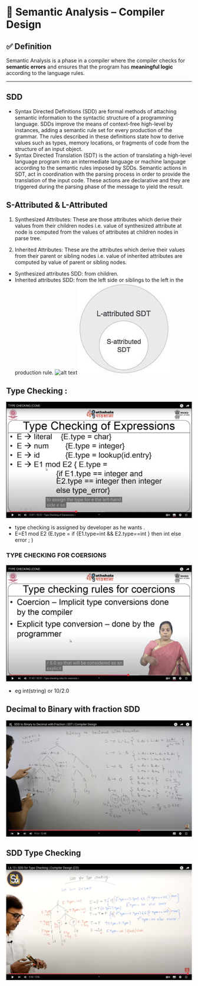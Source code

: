 # 📘 Semantic Analysis – Compiler Design

## ✅ Definition
Semantic Analysis is a phase in a compiler where the compiler checks for **semantic errors** and ensures that the program has **meaningful logic** according to the language rules.

---

## SDD
- Syntax Directed Definitions (SDD) are formal methods of attaching semantic information to the syntactic structure of a programming language. SDDs improve the means of context-free high-level by instances, adding a semantic rule set for every production of the grammar. The rules described in these definitions state how to derive values such as types, memory locations, or fragments of code from the structure of an input object.
- Syntax Directed Translation (SDT) is the action of translating a high-level language program into an intermediate language or machine language according to the semantic rules imposed by SDDs. Semantic actions in SDT, act in coordination with the parsing process in order to provide the translation of the input code. These actions are declarative and they are triggered during the parsing phase of the message to yield the result.





## S-Attributed & L-Attributed 
1. Synthesized Attributes: These are those attributes which derive their values from their children nodes i.e. value of synthesized attribute at node is computed from the values of attributes at children nodes in parse tree. 

2. Inherited Attributes: These are the attributes which derive their values from their parent or sibling nodes i.e. value of inherited attributes are computed by value of parent or sibling nodes. 


- Synthesized attributes SDD: from children.
- Inherited attributes SDD: from the left side or siblings to the left in the production rule.
![alt text](<Screenshot 2025-04-08 at 7.38.56 PM.png>)
![alt text](image.png)

## Type Checking :
![alt text](image-3.png)
- type checking is assigned by developer as he wants .
- E=E1 mod E2 (E.type = if {E1.type=int && E2.type==int } then int else error ; )

### TYPE CHECKING FOR COERSIONS
![alt text](image-4.png)
- eg int(string) or 10/2.0

## Decimal to Binary with fraction SDD 
![alt text](image-1.png)

## SDD Type Checking
![alt text](image-2.png)
